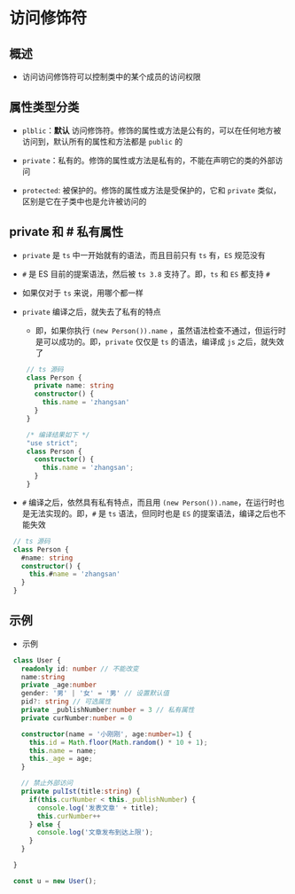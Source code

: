 # 访问修饰符

## 概述

+ 访问访问修饰符可以控制类中的某个成员的访问权限

## 属性类型分类

+ `plblic`：**默认** 访问修饰符。修饰的属性或方法是公有的，可以在任何地方被访问到，默认所有的属性和方法都是 `public` 的

+ `private`：私有的。修饰的属性或方法是私有的，不能在声明它的类的外部访问

+ `protected`: 被保护的。修饰的属性或方法是受保护的，它和 `private` 类似，区别是它在子类中也是允许被访问的

## private 和 # 私有属性

+ `private` 是 `ts` 中一开始就有的语法，而且目前只有 `ts` 有，`ES` 规范没有

+ `#` 是 ES 目前的提案语法，然后被 `ts 3.8` 支持了。即，`ts` 和 `ES` 都支持 `#`

+ 如果仅对于 `ts` 来说，用哪个都一样

+ `private` 编译之后，就失去了私有的特点

  + 即，如果你执行 `(new Person()).name` ，虽然语法检查不通过，但运行时是可以成功的。即，`private` 仅仅是 `ts` 的语法，编译成 `js` 之后，就失效了

   ```ts
    // ts 源码
    class Person {
      private name: string
      constructor() {
        this.name = 'zhangsan'
      }
    }

    /* 编译结果如下 */
    "use strict";
    class Person {
      constructor() {
        this.name = 'zhangsan';
      }
    }
    ```

+ `#` 编译之后，依然具有私有特点，而且用 `(new Person()).name`，在运行时也是无法实现的。即，`#` 是 `ts` 语法，但同时也是 `ES` 的提案语法，编译之后也不能失效

 ```ts
  // ts 源码
  class Person {
    #name: string
    constructor() {
      this.#name = 'zhangsan'
    }
  }
  ```

## 示例

+ 示例

 ```ts
  class User {
    readonly id: number // 不能改变
    name:string
    private _age:number
    gender: '男' | '女' = '男' // 设置默认值
    pid?: string // 可选属性
    private _publishNumber:number = 3 // 私有属性
    private curNumber:number = 0

    constructor(name = '小刚刚', age:number=1) {
      this.id = Math.floor(Math.random() * 10 + 1);
      this.name = name;
      this._age = age;
    }

    // 禁止外部访问
    private pulIst(title:string) {
      if(this.curNumber < this._publishNumber) {
        console.log('发表文章' + title);
        this.curNumber++
      } else {
        console.log('文章发布到达上限');
      }
    }

  }

  const u = new User();
  ```

